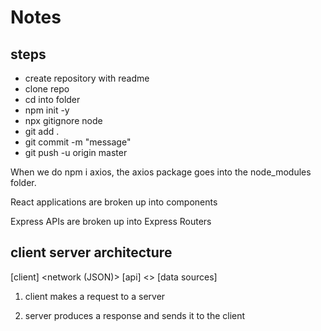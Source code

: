 # Notes

## steps

- create repository with readme
- clone repo
- cd into folder
- npm init -y
- npx gitignore node
- git add .
- git commit -m "message"
- git push -u origin master

When we do npm i axios, the axios package goes into the node_modules folder.

React applications are broken up into components

Express APIs are broken up into Express Routers

## client server architecture

[client] <network (JSON)> [api] <> [data sources]

1. client makes a request to a server

2. server produces a response and sends it to the client
